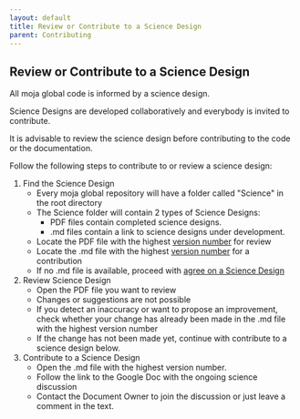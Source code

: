 ```yaml
---
layout: default
title: Review or Contribute to a Science Design 
parent: Contributing
---
```

## Review or Contribute to a Science Design  

All moja global code is informed by a science design.  

Science Designs are developed collaboratively and everybody is invited to contribute.  

It is advisable to review the science design before contributing to the code or the documentation.  

Follow the following steps to contribute to or review a science design:   

1. Find the Science Design
    * Every moja global repository will have a folder called "Science" in the root directory
    * The Science folder will contain 2 types of Science Designs:
        * PDF files contain completed science designs.  
        * .md files contain a link to science designs under development. 
    * Locate the PDF file with the highest [version number](https://github.com/moja-global/About-moja-global/blob/master/Contributing/How-to-Assign-a-Version.md) for review
    * Locate the .md file with the highest [version number](https://github.com/moja-global/About-moja-global/blob/master/Contributing/How-to-Assign-a-Version.md) for a contribution
    * If no .md file is available, proceed with [agree on a Science Design](https://github.com/moja-global/About-moja-global/blob/master/Contributing/How-to-Agree-on-a-Science-Design.md)
2. Review Science Design
    * Open the PDF file you want to review
    * Changes or suggestions are not possible
    * If you detect an inaccuracy or want to propose an improvement, check whether your change has already been made in the .md file with the highest version number  
    * If the change has not been made yet, continue with contribute to a science design below.
3. Contribute to a Science Design
    * Open the .md file with the highest version number.
    * Follow the link to the Google Doc with the ongoing science discussion
    * Contact the Document Owner to join the discussion or just leave a comment in the text.
